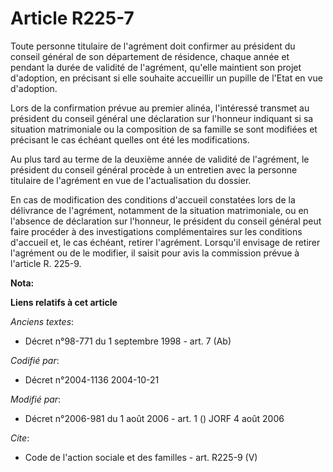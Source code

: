 # Article R225-7

Toute personne titulaire de l'agrément doit confirmer au président du conseil général de son département de résidence, chaque
année et pendant la durée de validité de l'agrément, qu'elle maintient son projet d'adoption, en précisant si elle souhaite
accueillir un pupille de l'Etat en vue d'adoption. 

Lors de la confirmation prévue au premier alinéa, l'intéressé transmet au président du conseil général une déclaration sur
l'honneur indiquant si sa situation matrimoniale ou la composition de sa famille se sont modifiées et précisant le cas
échéant quelles ont été les modifications. 

Au plus tard au terme de la deuxième année de validité de l'agrément, le président du conseil général procède à un entretien
avec la personne titulaire de l'agrément en vue de l'actualisation du dossier. 

En cas de modification des conditions d'accueil constatées lors de la délivrance de l'agrément, notamment de la situation
matrimoniale, ou en l'absence de déclaration sur l'honneur, le président du conseil général peut faire procéder à des
investigations complémentaires sur les conditions d'accueil et, le cas échéant, retirer l'agrément. Lorsqu'il envisage de
retirer l'agrément ou de le modifier, il saisit pour avis la commission prévue à l'article R. 225-9.

**Nota:**



**Liens relatifs à cet article**

_Anciens textes_:

  - Décret n°98-771 du 1 septembre 1998 - art. 7 (Ab)

_Codifié par_:

  - Décret n°2004-1136 2004-10-21

_Modifié par_:

  - Décret n°2006-981 du 1 août 2006 - art. 1 () JORF 4 août 2006

_Cite_:

  - Code de l'action sociale et des familles - art. R225-9 (V)
